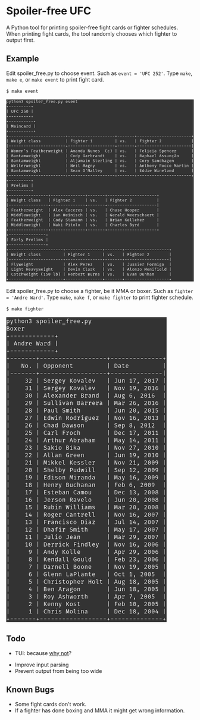 # Spoiler-free UFC

A Python tool for printing spoiler-free fight cards or fighter schedules.
When printing fight cards, the tool randomly chooses which fighter to output
  first.


## Example

Edit spoiler_free.py to choose event.
Such as `event = 'UFC 252'`.
Type `make`, `make e`, or `make event` to print fight card.

``` bash
$ make event
```

![event_example](https://raw.githubusercontent.com/scrasmussen/spoiler-free-UFC/main/images/event_example.png)



Edit spoiler_free.py to choose a fighter, be it MMA or boxer.
Such as `fighter = 'Andre Ward'`.
Type `make`, `make f`, or `make fighter` to print fighter schedule.

``` bash
$ make fighter
```



![fighter_schedule](https://raw.githubusercontent.com/scrasmussen/spoiler-free-UFC/main/images/fighter_schedule_example.png)


## Todo
 - TUI: because [why not](https://graydon2.dreamwidth.org/193447.html)?
<!-- Handle `make Andre Ward` or `make UFC 250` input. -->
 - Improve input parsing
 - Prevent output from being too wide

## Known Bugs
 - Some fight cards don't work.
 - If a fighter has done boxing and MMA it might get wrong information.
<!-- https://news.ycombinator.com/item?id=26090243 -->
